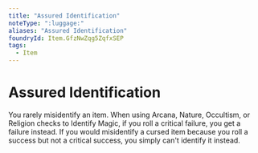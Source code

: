 ```yaml
---
title: "Assured Identification"
noteType: ":luggage:"
aliases: "Assured Identification"
foundryId: Item.GfzNwZqg5ZqfxSEP
tags:
  - Item
---
```


# Assured Identification

You rarely misidentify an item. When using Arcana, Nature, Occultism, or Religion checks to Identify Magic, if you roll a critical failure, you get a failure instead. If you would misidentify a cursed item because you roll a success but not a critical success, you simply can't identify it instead.
